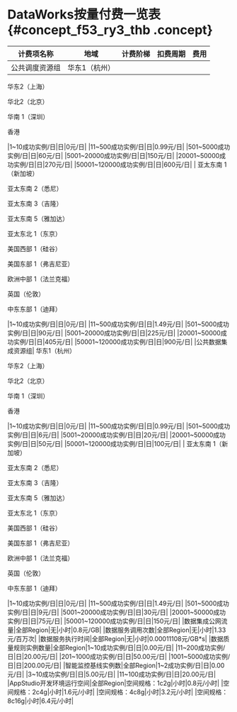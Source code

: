 # DataWorks按量付费一览表 {#concept_f53_ry3_thb .concept}

|计费项名称|地域|计费阶梯|扣费周期|费用|
|-----|--|----|----|--|
|公共调度资源组| 华东1（杭州）

 华东2（上海）

 华北2（北京）

 华南 1（深圳）

 香港

 |1~10成功实例/日|日|0元/日|
|11~500成功实例/日|日|0.99元/日|
|501~5000成功实例/日|日|60元/日|
|5001~20000成功实例/日|日|150元/日|
|20001~50000成功实例/日|日|270元/日|
|50001~120000成功实例/日|日|600元/日|
| 亚太东南 1（新加坡）

 亚太东南 2（悉尼）

 亚太东南 3（吉隆）

 亚太东南 5（雅加达）

 亚太东北 1（东京）

 美国西部 1（硅谷）

 美国东部 1（弗吉尼亚）

 欧洲中部 1（法兰克福）

 英国（伦敦）

 中东东部 1（迪拜）

 |1~10成功实例/日|日|0元/日|
|11~500成功实例/日|日|1.49元/日|
|501~5000成功实例/日|日|90元/日|
|5001~20000成功实例/日|日|225元/日|
|20001~50000成功实例/日|日|405元/日|
|50001~120000成功实例/日|日|900元/日|
|公共数据集成资源组| 华东1（杭州）

 华东2（上海）

 华北2（北京）

 华南 1（深圳）

 香港

 |1~10成功实例/日|日|0元/日|
|11~500成功实例/日|日|0.99元/日|
|501~5000成功实例/日|日|6元/日|
|5001~20000成功实例/日|日|20元/日|
|20001~50000成功实例/日|日|50元/日|
|50001~120000成功实例/日|日|100元/日|
| 亚太东南 1（新加坡）

 亚太东南 2（悉尼）

 亚太东南 3（吉隆）

 亚太东南 5（雅加达）

 亚太东北 1（东京）

 美国西部 1（硅谷）

 美国东部 1（弗吉尼亚）

 欧洲中部 1（法兰克福）

 英国（伦敦）

 中东东部 1（迪拜）

 |1~10成功实例/日|日|0元/日|
|11~500成功实例/日|日|1.49元/日|
|501~5000成功实例/日|日|9元/日|
|5001~20000成功实例/日|日|30元/日|
|20001~50000成功实例/日|日|75元/日|
|50001~120000成功实例/日|日|150元/日|
|数据集成公网流量|全部Region|无|小时|0.8元/GB|
|数据服务调用次数|全部Region|无|小时|1.33元/百万次|
|数据服务执行时间|全部Region|无|小时|0.00011108元/GB\*s|
|数据质量规则实例数量|全部Region|1~10成功实例/日|日|0.00元/日|
|11~200成功实例/日|日|20.00元/日|
|201~1000成功实例/日|日|50.00元/日|
|1001~5000成功实例/日|日|200.00元/日|
|智能监控基线实例数|全部Region|1~2成功实例/日|日|0.00元/日|
|3~10成功实例/日|日|5.00元/日|
|11~100成功实例/日|日|20.00元/日|
|AppStudio开发环境运行空间|全部Region|空间规格：1c2g|小时|0.8元/小时|
|空间规格：2c4g|小时|1.6元/小时|
|空间规格：4c8g|小时|3.2元/小时|
|空间规格：8c16g|小时|6.4元/小时|

